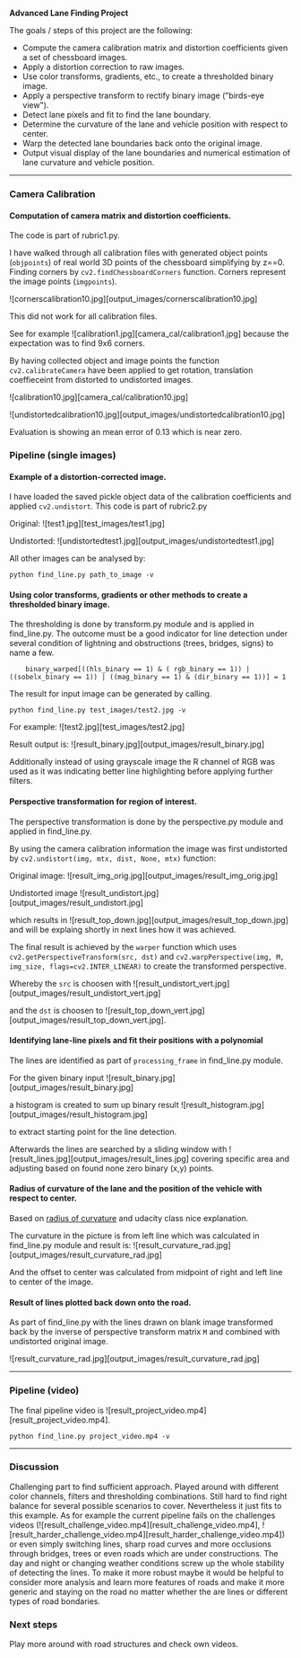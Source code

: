 **Advanced Lane Finding Project**

The goals / steps of this project are the following:

* Compute the camera calibration matrix and distortion coefficients given a set of chessboard images.
* Apply a distortion correction to raw images.
* Use color transforms, gradients, etc., to create a thresholded binary image.
* Apply a perspective transform to rectify binary image ("birds-eye view").
* Detect lane pixels and fit to find the lane boundary.
* Determine the curvature of the lane and vehicle position with respect to center.
* Warp the detected lane boundaries back onto the original image.
* Output visual display of the lane boundaries and numerical estimation of lane curvature and vehicle position.

---

### Camera Calibration

#### Computation of camera matrix and distortion coefficients.

The code is part of rubric1.py.

I have walked through all calibration files with generated object points (`objpoints`) of real world 3D points of the chessboard simplifying by z==0. 
Finding corners by `cv2.findChessboardCorners` function. Corners represent the image points (`imgpoints`).

![cornerscalibration10.jpg][output_images/cornerscalibration10.jpg]

This did not work for all calibration files.

See for example ![calibration1.jpg][camera_cal/calibration1.jpg] because the expectation was to find 9x6 corners.

By having collected object and image points the function `cv2.calibrateCamera` have been applied to get rotation, translation coeffieceint from distorted to undistorted images.

![calibration10.jpg][camera_cal/calibration10.jpg]

![undistortedcalibration10.jpg][output_images/undistortedcalibration10.jpg]

Evaluation is showing an mean error of 0.13 which is near zero.

### Pipeline (single images)

#### Example of a distortion-corrected image.

I have loaded the saved pickle object data of the calibration coefficients and applied `cv2.undistort`. This code is part of rubric2.py

Original:
![test1.jpg][test_images/test1.jpg]

Undistorted:
![undistortedtest1.jpg][output_images/undistortedtest1.jpg]

All other images can be analysed by:
```
python find_line.py path_to_image -v
```

#### Using color transforms, gradients or other methods to create a thresholded binary image.

The thresholding is done by transform.py module and is applied in find_line.py. 
The outcome must be a good indicator for line detection under several condition of lightning and obstructions (trees, bridges, signs) to name a few.

```
    binary_warped[((hls_binary == 1) & ( rgb_binary == 1)) | ((sobelx_binary == 1)) | ((mag_binary == 1) & (dir_binary == 1))] = 1
```

The result for input image can be generated by calling.
```
python find_line.py test_images/test2.jpg -v
```
For example:
![test2.jpg][test_images/test2.jpg]

Result output is:
![result_binary.jpg][output_images/result_binary.jpg]

Additionally instead of using grayscale image the R channel of RGB was used as it was indicating better line highlighting before applying further filters.

#### Perspective transformation for region of interest.

The perspective transformation is done by the perspective.py module and applied in find_line.py.

By using the camera calibration information the image was first undistorted by `cv2.undistort(img, mtx, dist, None, mtx)` function:

Original image:
![result_img_orig.jpg][output_images/result_img_orig.jpg]

Undistorted image
![result_undistort.jpg][output_images/result_undistort.jpg]

which results in 
![result_top_down.jpg][output_images/result_top_down.jpg]
and will be explaing shortly in next lines how it was achieved.

The final result is achieved by the `warper` function which uses `cv2.getPerspectiveTransform(src, dst)` and `cv2.warpPerspective(img, M, img_size, flags=cv2.INTER_LINEAR)`
to create the transformed perspective.

Whereby the `src` is choosen with
![result_undistort_vert.jpg][output_images/result_undistort_vert.jpg]

and the `dst` is choosen to
![result_top_down_vert.jpg][output_images/result_top_down_vert.jpg].

#### Identifying lane-line pixels and fit their positions with a polynomial

The lines are identified as part of `processing_frame` in find_line.py module.

For the given binary input
![result_binary.jpg][output_images/result_binary.jpg]

a histogram is created to sum up binary result 
![result_histogram.jpg][output_images/result_histogram.jpg]

to extract starting point for the line detection.

Afterwards the lines are searched by a sliding window with 
![result_lines.jpg][output_images/result_lines.jpg]
covering specific area and adjusting based on found none zero binary (x,y) points.

#### Radius of curvature of the lane and the position of the vehicle with respect to center.

Based on [radius of curvature](http://www.intmath.com/applications-differentiation/8-radius-curvature.php) and udacity class nice explanation.

The curvature in the picture is from left line which was calculated in find_line.py module and result is:
![result_curvature_rad.jpg][output_images/result_curvature_rad.jpg]

And the offset to center was calculated from midpoint of right and left line to center of the image.

#### Result of lines plotted back down onto the road.

As part of find_line.py with the lines drawn on blank image transformed back by the inverse of perspective transform matrix `M` and combined with 
undistorted original image.

![result_curvature_rad.jpg][output_images/result_curvature_rad.jpg]

---

### Pipeline (video)

The final pipeline video is ![result_project_video.mp4][result_project_video.mp4].

```
python find_line.py project_video.mp4 -v
```

---

### Discussion

Challenging part to find sufficient approach. Played around with different color channels, filters and thresholding combinations. Still hard to find right balance
for several possible scenarios to cover. Nevertheless it just fits to this example. As for example the current pipeline fails 
on the challenges videos (![result_challenge_video.mp4][result_challenge_video.mp4], ![result_harder_challenge_video.mp4][result_harder_challenge_video.mp4]) or even simply switching lines, sharp road curves and more occlusions through 
bridges, trees or even roads which are under constructions. The day and night or changing weather conditions screw up the whole stability of detecting the lines.
To make it more robust maybe it would be helpful to consider more analysis and learn more features of roads and make it more generic and staying on the road no matter
whether the are lines or different types of road bondaries.

### Next steps 

Play more around with road structures and check own videos.